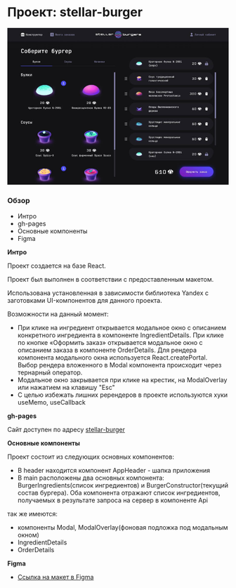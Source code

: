 # Проект: stellar-burger

![stellar-burger App image](./src/images/stellarBurger.jpg)

### Обзор

- Интро
- gh-pages
- Основные компоненты
- Figma

**Интро**

Проект создается на базе React.

Проект был выполнен в соответствии с предоставленным макетом.

Использована установленная в зависимости библиотека Yandex с заготовками UI-компонентов для данного проекта.

Возможности на данный момент:

- При клике на ингредиент открывается модальное окно с описанием конкретного ингредиента в компоненте IngredientDetails. При клике по кнопке «Оформить заказ» открывается модальное окно с описанием заказа в компоненте OrderDetails. Для рендера компонента модального окна используется React.createPortal. Выбор рендера вложенного в Modal компонента происходит через тернарный оператор.
- Модальное окно закрывается при клике на крестик, на ModalOverlay или нажатием на клавишу "Esc"
- С целью избежать лишних ререндеров в проекте используются хуки useMemo, useCallback

**gh-pages**

Сайт доступен по адресу [stellar-burger](https://kovolga.github.io/react-burger/)

**Основные компоненты**

Проект состоит из следующих основных компонентов:

- В header находится компонент AppHeader - шапка приложения
- В main расположены два основных компонента: BurgerIngredients(список ингредиентов) и BurgerConstructor(текущий состав бургера). Оба компонента отражают список ингредиентов, получаемых в результате запроса на сервер в компоненте Api

так же имеются:

- компоненты Modal, ModalOverlay(фоновая подложка под модальным окном)
- IngredientDetails
- OrderDetails

**Figma**

- [Ссылка на макет в Figma](https://bit.ly/3IZ7rSr)
